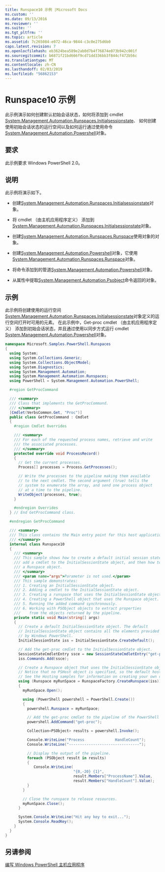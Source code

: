 ```yaml
---
title: Runspace10 示例 |Microsoft Docs
ms.custom: ''
ms.date: 09/13/2016
ms.reviewer: ''
ms.suite: ''
ms.tgt_pltfrm: ''
ms.topic: article
ms.assetid: 7c265084-e072-46ca-9844-c3c0e275d6b0
caps.latest.revision: 7
ms.openlocfilehash: eb3624bea589e2ab0d7b4f76874e073b942c001f
ms.sourcegitcommit: b6871f21bd666f9cd71dd336bb3f844cf472b56c
ms.translationtype: MT
ms.contentlocale: zh-CN
ms.lasthandoff: 02/03/2019
ms.locfileid: "56862153"
---
```

# <a name="runspace10-sample"></a>Runspace10 示例

此示例演示如何创建默认初始会话状态，如何将添加到 cmdlet [System.Management.Automation.Runspaces.Initialsessionstate](/dotnet/api/System.Management.Automation.Runspaces.InitialSessionState)、 如何创建使用初始会话状态的运行空间以及如何运行通过使用命令[System.Management.Automation.Powershell](/dotnet/api/system.management.automation.powershell)对象。

## <a name="requirements"></a>要求

此示例要求 Windows PowerShell 2.0。

## <a name="demonstrates"></a>说明

此示例将演示如下。

- 创建[System.Management.Automation.Runspaces.Initialsessionstate](/dotnet/api/System.Management.Automation.Runspaces.InitialSessionState)对象。

- 将 cmdlet （由主机应用程序定义） 添加到[System.Management.Automation.Runspaces.Initialsessionstate](/dotnet/api/System.Management.Automation.Runspaces.InitialSessionState)对象。

- 创建[System.Management.Automation.Runspaces.Runspace](/dotnet/api/System.Management.Automation.Runspaces.Runspace)使用对象的对象。

- 创建[System.Management.Automation.Powershell](/dotnet/api/system.management.automation.powershell)对象，它使用[System.Management.Automation.Runspaces.Runspace](/dotnet/api/System.Management.Automation.Runspaces.Runspace)对象。

- 将命令添加到的管道[System.Management.Automation.Powershell](/dotnet/api/system.management.automation.powershell)对象。

- 从属性中提取[System.Management.Automation.Psobject](/dotnet/api/System.Management.Automation.PSObject)命令返回的对象。

## <a name="example"></a>示例

此示例将创建使用的运行空间[System.Management.Automation.Runspaces.Initialsessionstate](/dotnet/api/System.Management.Automation.Runspaces.InitialSessionState)对象定义的运行空间打开时可用的元素。 在此示例中，Get-proc cmdlet （由主机应用程序定义） 添加到初始会话状态，并且通过使用以同步方式运行 cmdlet [System.Management.Automation.Powershell](/dotnet/api/system.management.automation.powershell)对象。

```csharp
namespace Microsoft.Samples.PowerShell.Runspaces
{
  using System;
  using System.Collections.Generic;
  using System.Collections.ObjectModel;
  using System.Diagnostics;
  using System.Management.Automation;
  using System.Management.Automation.Runspaces;
  using PowerShell = System.Management.Automation.PowerShell;

  #region GetProcCommand

  /// <summary>
  /// Class that implements the GetProcCommand.
  /// </summary>
  [Cmdlet(VerbsCommon.Get, "Proc")]
  public class GetProcCommand : Cmdlet
  {
    #region Cmdlet Overrides

    /// <summary>
    /// For each of the requested process names, retrieve and write
    /// the associated processes.
    /// </summary>
    protected override void ProcessRecord()
    {
      // Get the current processes.
      Process[] processes = Process.GetProcesses();

      // Write the processes to the pipeline making them available
      // to the next cmdlet. The second argument (true) tells the
      // system to enumerate the array, and send one process object
      // at a time to the pipeline.
      WriteObject(processes, true);
    }

    #endregion Overrides
  } // End GetProcCommand class.

  #endregion GetProcCommand

  /// <summary>
  /// This class contains the Main entry point for this host application.
  /// </summary>
  internal class Runspace10
  {
    /// <summary>
    /// This sample shows how to create a default initial session state, how to add
    /// add a cmdlet to the InitialSessionState object, and then how to create
    /// a Runspace object.
    /// </summary>
    /// <param name="args">Parameter is not used.</param>
    /// This sample demonstrates:
    /// 1. Creating an InitialSessionState object.
    /// 2. Adding a cmdlet to the InitialSessionState object.
    /// 3. Creating a runspace that uses the InitialSessionState object.
    /// 4. Creating a PowerShell object that uses the Runspace object.
    /// 5. Running the added command synchronously.
    /// 6. Working with PSObject objects to extract properties
    ///    from the objects returned by the pipeline.
    private static void Main(string[] args)
    {
      // Create a default InitialSessionState object. The default
      // InitialSessionState object contains all the elements provided
      // by Windows PowerShell.
      InitialSessionState iss = InitialSessionState.CreateDefault();

      // Add the get-proc cmdlet to the InitialSessionState object.
      SessionStateCmdletEntry ssce = new SessionStateCmdletEntry("get-proc", typeof(GetProcCommand), null);
      iss.Commands.Add(ssce);

      // Create a Runspace object that uses the InitialSessionState object.
      // Notice that no PSHost object is specified, so the default host is used.
      // See the Hosting samples for information on creating your own custom host.
      using (Runspace myRunSpace = RunspaceFactory.CreateRunspace(iss))
      {
        myRunSpace.Open();

        using (PowerShell powershell = PowerShell.Create())
        {
          powershell.Runspace = myRunSpace;

          // Add the get-proc cmdlet to the pipeline of the PowerShell object.
          powershell.AddCommand("get-proc");

          Collection<PSObject> results = powershell.Invoke();

          Console.WriteLine("Process              HandleCount");
          Console.WriteLine("--------------------------------");

          // Display the output of the pipeline.
          foreach (PSObject result in results)
          {
             Console.WriteLine(
                               "{0,-20} {1}",
                               result.Members["ProcessName"].Value,
                               result.Members["HandleCount"].Value);
          }
        }

        // Close the runspace to release resources.
        myRunSpace.Close();
      }

      System.Console.WriteLine("Hit any key to exit...");
      System.Console.ReadKey();
    }
  }
}
```

## <a name="see-also"></a>另请参阅

[编写 Windows PowerShell 主机应用程序](./writing-a-windows-powershell-host-application.md)